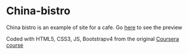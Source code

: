 

# China-bistro  
China bistro is an example of site for a cafe.
 Go [here](https://nastya303.github.io/china-bistro/) to see the preview 


Coded with HTML5, CSS3, JS, Bootstrapv4 from the original [Coursera course](https://www.coursera.org/learn/html-css-javascript-for-web-developers/) 


